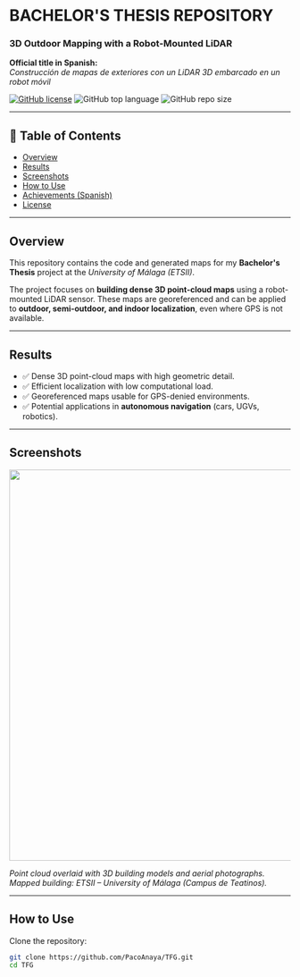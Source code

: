# BACHELOR'S THESIS REPOSITORY  
### 3D Outdoor Mapping with a Robot-Mounted LiDAR  

**Official title in Spanish:**  
*Construcción de mapas de exteriores con un LiDAR 3D embarcado en un robot móvil*  

[![GitHub license](https://img.shields.io/github/license/PacoAnaya/TFG)](LICENSE) 
![GitHub top language](https://img.shields.io/github/languages/top/PacoAnaya/TFG) 
![GitHub repo size](https://img.shields.io/github/repo-size/PacoAnaya/TFG)

---

## 📖 Table of Contents
- [Overview](#overview)  
- [Results](#results)  
- [Screenshots](#screenshots)  
- [How to Use](#how-to-use)  
- [Achievements (Spanish)](#logros)  
- [License](#license)

---

## Overview  

This repository contains the code and generated maps for my **Bachelor's Thesis** project at the *University of Málaga (ETSII)*.  

The project focuses on **building dense 3D point-cloud maps** using a robot-mounted LiDAR sensor. These maps are georeferenced and can be applied to **outdoor, semi-outdoor, and indoor localization**, even where GPS is not available.  

---

## Results  

- ✅ Dense 3D point-cloud maps with high geometric detail.  
- ✅ Efficient localization with low computational load.  
- ✅ Georeferenced maps usable for GPS-denied environments.  
- ✅ Potential applications in **autonomous navigation** (cars, UGVs, robotics).  

---

## Screenshots  

<p align="center">
  <img src="https://github.com/PacoAnaya/TFG/assets/145780472/5b7bc1b5-85b5-442b-8fcf-9b03f0569dfe" width="700">
</p>

*Point cloud overlaid with 3D building models and aerial photographs.*  
*Mapped building: ETSII – University of Málaga (Campus de Teatinos).*  

---

## How to Use  

Clone the repository:  
```bash
git clone https://github.com/PacoAnaya/TFG.git
cd TFG
